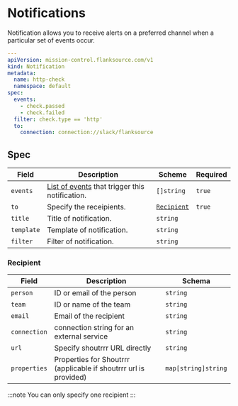 # Notifications

Notification allows you to receive alerts on a preferred channel when a particular set of events occur.

```yaml title="http-check.yaml"
---
apiVersion: mission-control.flanksource.com/v1
kind: Notification
metadata:
  name: http-check
  namespace: default
spec:
  events:
    - check.passed
    - check.failed
  filter: check.type == 'http'
  to:
    connection: connection://slack/flanksource
```

## Spec

| Field      | Description                                                 | Scheme                    | Required |
| ---------- | ----------------------------------------------------------- | ------------------------- | -------- |
| `events`   | [List of events](./events/) that trigger this notification. | `[]string`                | `true`   |
| `to`       | Specify the receipients.                                    | [`Recipient`](#recipient) | `true`   |
| `title`    | Title of notification.                                      | `string`                  |          |
| `template` | Template of notification.                                   | `string`                  |          |
| `filter`   | Filter of notification.                                     | `string`                  |          |

### Recipient

| Field        | Description                                                      | Schema              |
| ------------ | ---------------------------------------------------------------- | ------------------- |
| `person`     | ID or email of the person                                        | `string`            |
| `team`       | ID or name of the team                                           | `string`            |
| `email`      | Email of the recipient                                           | `string`            |
| `connection` | connection string for an external service                        | `string`            |
| `url`        | Specify shoutrrr URL directly                                    | `string`            |
| `properties` | Properties for Shoutrrr (applicable if shoutrrr url is provided) | `map[string]string` |

:::note
You can only specify one recipient
:::
